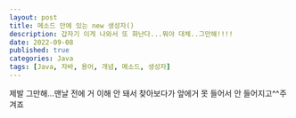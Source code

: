 ```yaml
---
layout: post
title: 메소드 안에 있는 new 생성자()
description: 갑자기 이게 나와서 또 화난다...뭐야 대체..그만해!!!!
date: 2022-09-08
published: true
categories: Java
tags: [Java, 자바, 용어, 개념, 메소드, 생성자]
---
```


제발 그만해...맨날 전에 거 이해 안 돼서 찾아보다가 앞에거 못 들어서 안 들어지고^^주겨죠
